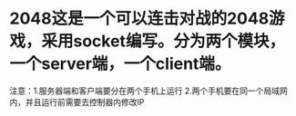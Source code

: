 # 2048这是一个可以连击对战的2048游戏，采用socket编写。分为两个模块，一个server端，一个client端。
注意：1.服务器端和客户端要分在两个手机上运行
      2.两个手机要在同一个局域网内，并且运行前需要去控制器内修改IP

